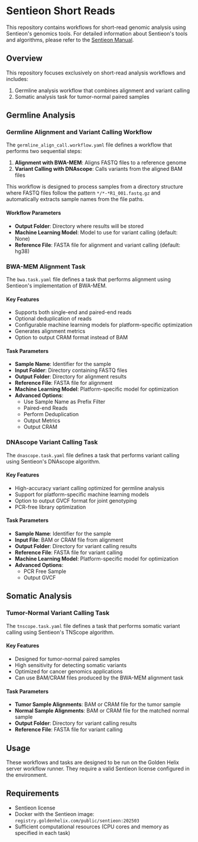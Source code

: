 # Sentieon Short Reads

This repository contains workflows for short-read genomic analysis using Sentieon's genomics tools. For detailed information about Sentieon's tools and algorithms, please refer to the [Sentieon Manual](https://support.sentieon.com/manual/).

## Overview

This repository focuses exclusively on short-read analysis workflows and includes:

1. Germline analysis workflow that combines alignment and variant calling
2. Somatic analysis task for tumor-normal paired samples

## Germline Analysis

### Germline Alignment and Variant Calling Workflow

The `germline_align_call.workflow.yaml` file defines a workflow that performs two sequential steps:

1. **Alignment with BWA-MEM**: Aligns FASTQ files to a reference genome
2. **Variant Calling with DNAscope**: Calls variants from the aligned BAM files

This workflow is designed to process samples from a directory structure where FASTQ files follow the pattern `*/*-*R1_001.fastq.gz` and automatically extracts sample names from the file paths.

#### Workflow Parameters

- **Output Folder**: Directory where results will be stored
- **Machine Learning Model**: Model to use for variant calling (default: None)
- **Reference File**: FASTA file for alignment and variant calling (default: hg38)

### BWA-MEM Alignment Task

The `bwa.task.yaml` file defines a task that performs alignment using Sentieon's implementation of BWA-MEM.

#### Key Features

- Supports both single-end and paired-end reads
- Optional deduplication of reads
- Configurable machine learning models for platform-specific optimization
- Generates alignment metrics
- Option to output CRAM format instead of BAM

#### Task Parameters

- **Sample Name**: Identifier for the sample
- **Input Folder**: Directory containing FASTQ files
- **Output Folder**: Directory for alignment results
- **Reference File**: FASTA file for alignment
- **Machine Learning Model**: Platform-specific model for optimization
- **Advanced Options**:
  - Use Sample Name as Prefix Filter
  - Paired-end Reads
  - Perform Deduplication
  - Output Metrics
  - Output CRAM

### DNAscope Variant Calling Task

The `dnascope.task.yaml` file defines a task that performs variant calling using Sentieon's DNAscope algorithm.

#### Key Features

- High-accuracy variant calling optimized for germline analysis
- Support for platform-specific machine learning models
- Option to output GVCF format for joint genotyping
- PCR-free library optimization

#### Task Parameters

- **Sample Name**: Identifier for the sample
- **Input File**: BAM or CRAM file from alignment
- **Output Folder**: Directory for variant calling results
- **Reference File**: FASTA file for variant calling
- **Machine Learning Model**: Platform-specific model for optimization
- **Advanced Options**:
  - PCR Free Sample
  - Output GVCF

## Somatic Analysis

### Tumor-Normal Variant Calling Task

The `tnscope.task.yaml` file defines a task that performs somatic variant calling using Sentieon's TNScope algorithm.

#### Key Features

- Designed for tumor-normal paired samples
- High sensitivity for detecting somatic variants
- Optimized for cancer genomics applications
- Can use BAM/CRAM files produced by the BWA-MEM alignment task

#### Task Parameters

- **Tumor Sample Alignments**: BAM or CRAM file for the tumor sample
- **Normal Sample Alignments**: BAM or CRAM file for the matched normal sample
- **Output Folder**: Directory for variant calling results
- **Reference File**: FASTA file for variant calling

## Usage

These workflows and tasks are designed to be run on the Golden Helix server workflow runner. They require a valid Sentieon license configured in the environment.

## Requirements

- Sentieon license
- Docker with the Sentieon image: `registry.goldenhelix.com/public/sentieon:202503`
- Sufficient computational resources (CPU cores and memory as specified in each task)
